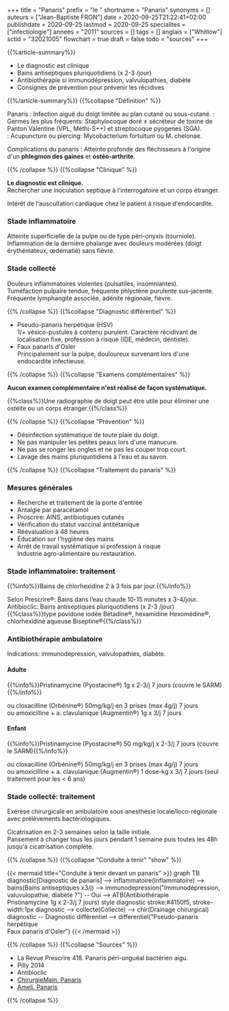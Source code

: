 +++
title = "Panaris"
prefix = "le "
shortname = "Panaris"
synonyms = []
auteurs = ["Jean-Baptiste FRON"]
date = 2020-09-25T21:22:41+02:00
publishdate = 2020-09-25
lastmod = 2020-09-25
specialites = ["infectiologie"]
annees = "2011"
sources = []
tags = []
anglais = ["Whitlow"]
sctid = "32021005"
flowchart = true
draft = false
todo = "sources"
+++

{{%article-summary%}}

- Le diagnostic est clinique
- Bains antiseptiques pluriquotidiens (x 2-3 /jour)
- Antibiothérapie si immunodépression, valvulopathies, diabète
- Consignes de prévention pour prévenir les récidives

{{%/article-summary%}}
{{%collapse "Définition" %}}

Panaris
: Infection aiguë du doigt limitée au plan cutané ou sous-cutané.
: Germes les plus fréquents: Staphylocoque doré ± sécréteur de toxine de Panton Valentine (VPL, Méthi-S++) et streptocoque pyogenes (SGA).  
: Acupuncture ou piercing: Mycobacterium fortuitum ou M. chelonae.

Complications du panaris
: Atteinte profonde des fléchisseurs à l'origine d'un **phlegmon des gaines** et **ostéo-arthrite**.

{{% /collapse %}}
{{%collapse "Clinique" %}}

**Le diagnostic est clinique.**  
Rechercher une inoculation septique à l'interrogatoire et un corps étranger.

Intérêt de l'auscultation cardiaque chez le patient à risque d'endocardite.

### Stade inflammatoire

Atteinte superficielle de la pulpe ou de type péri-onyxis (tourniole).  
Inflammation de la dernière phalange avec douleurs modérées (doigt érythémateux, œdématié) sans fièvre.

### Stade collecté

Douleurs inflammatoires violentes (pulsatiles, insomniantes).  
Tuméfaction pulpaire tendue, fréquente phlyctène purulente sus-jacente.  
Fréquente lymphangite associée, adénite régionale, fièvre.

{{% /collapse %}}
{{%collapse "Diagnostic différentiel" %}}

- Pseudo-panaris herpétique (HSV)  
1/+ vésico-pustules à contenu purulent. Caractère récidivant de localisation fixe, profession à risque (IDE, médecin, dentiste).  
- Faux panaris d'Osler  
Principalement sur la pulpe, douloureux survenant lors d'une endocardite infectieuse.

{{% /collapse %}}
{{%collapse "Examens complémentaires" %}}

**Aucun examen complémentaire n'est réalisé de façon systématique.**

{{%class%}}Une radiographie de doigt peut être utile pour éliminer une ostéite ou un corps étranger.{{%/class%}}

{{% /collapse %}}
{{%collapse "Prévention" %}}

- Désinfection systématique de toute plaie du doigt.
- Ne pas manipuler les petites peaux lors d'une manucure.
- Ne pas se ronger les ongles et ne pas les couper trop court.
- Lavage des mains pluriquotidiens à l'eau et au savon.

{{% /collapse %}}
{{%collapse "Traitement du panaris" %}}

### Mesures générales

- Recherche et traitement de la porte d'entrée
- Antalgie par paracétamol
- Proscrire: AINS, antibiotiques cutanés
- Vérification du statut vaccinal antitétanique
- Réévaluation à 48 heures
- Éducation sur l'hygiène des mains
- Arrêt de travail systématique si profession à risque  
Industrie agro-alimentaire ou restauration.

### Stade inflammatoire: traitement

{{%info%}}Bains de chlorhexidine 2 à 3 fois par jour.{{%/info%}}

Selon Prescrire®: Bains dans l’eau chaude 10-15 minutes x 3-4/jour.  
Antibioclic: Bains antiseptiques pluriquotidiens (x 2-3 /jour)  
{{%class%}}type povidone iodée Bétadine®, hexamidine Hexomédine®, chlorhexidine aqueuse Biseptine®{{%/class%}}

### Antibiothérapie ambulatoire

Indications: immunodépression, valvulopathies, diabète.

#### Adulte

{{%info%}}Pristinamycine (Pyostacine®) 1g x 2-3/j 7 jours (couvre le SARM){{%/info%}}

ou cloxacilline (Orbénine®) 50mg/kg/j en 3 prises (max 4g/j) 7 jours  
ou amoxicilline + a. clavulanique (Augmentin®) 1g x 3/j 7 jours

#### Enfant

{{%info%}}Pristinamycine (Pyostacine®)  50 mg/kg/j x 2-3/j 7 jours (couvre le SARM){{%/info%}}

ou cloxacilline (Orbénine®) 50mg/kg/j en 3 prises (max 4g/j) 7 jours  
ou amoxicilline + a. clavulanique (Augmentin®) 1 dose-kg x 3/j 7 jours (seul traitement pour les < 6 ans)

### Stade collecté: traitement

Exérèse chirurgicale en ambulatoire sous anesthésie locale/loco-régionale avec prélèvements bactériologiques.

Cicatrisation en 2-3 semaines selon la taille initiale.  
Pansement à changer tous les jours pendant 1 semaine puis toutes les 48h jusqu'à cicatrisation complète.

{{% /collapse %}}
{{%collapse "Conduite à tenir" "show" %}}

{{< mermaid title="Conduite à tenir devant un panaris" >}}
graph TB
  diagnostic[Diagnostic de panaris] --> inflammatoire(Inflammatoire) --> bains(Bains antiseptiques x3/j) --> immunodepression("Immunodépression,<br>valuvulopathie, diabète ?") -- Oui --> ATB(Antibiothérapie<br>Pristinamycine 1g x 2-3/j 7 jours)
  style diagnostic stroke:#4150f5, stroke-width:1px
  diagnostic --> collecte(Collecté) --> chir(Drainage chirurgical)
  diagnostic -- Diagnostic différentiel --> differentiel("Pseudo-panaris herpétique<br>Faux panaris d'Osler")
{{< /mermaid >}}

{{% /collapse %}}
{{%collapse "Sources" %}}

- La Revue Prescrire 418. Panaris péri-unguéal bactérien aigu.
- Pilly 2014
- Antibioclic
- [ChirurgieMain. Panaris](http://chirurgiemain.fr/pathologies-main-poignet/traumatismes/panaris/)
- [Ameli. Panaris](https://www.ameli.fr/assure/sante/themes/panaris)

{{% /collapse %}}

